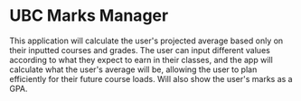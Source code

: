 # UBC Marks Manager
This application will calculate the user's projected average based only on their inputted courses and grades. The user can input different values according to what they expect to earn in their classes, and the app will calculate what the user's average will be, allowing the user to plan efficiently for their future course loads. Will also show the user's marks as a GPA.
